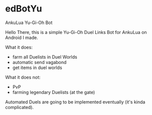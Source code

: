 # edBotYu
AnkuLua Yu-Gi-Oh Bot

Hello There, this is a simple Yu-Gi-Oh Duel Links Bot for AnkuLua on Android I made.

What it does:
  - farm all Duelists in Duel Worlds
  - automatic send vagabond
  - get items in duel worlds
  
 What it does not:
  - PvP
  - farming legendary Duelists (at the gate)

Automated Duels are going to be implemented eventually (it's kinda complicated).

